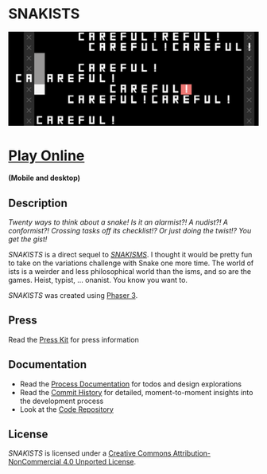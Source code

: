# SNAKISTS

![Image of Alarmist version of Snake](./images/snakists-banner.png)

# [Play Online](../index.html)  
#### (Mobile and desktop)

## Description

*Twenty ways to think about a snake! Is it an alarmist?! A nudist?! A conformist?! Crossing tasks off its checklist!? Or just doing the twist!? You get the gist!*

*SNAKISTS* is a direct sequel to [*SNAKISMS*](https://pippinbarr.com/SNAKISMS/info/). I thought it would be pretty fun to take on the variations challenge with Snake one more time. The world of ists is a weirder and less philosophical world than the isms, and so are the games. Heist, typist, ... onanist. You know you want to.

*SNAKISTS* was created using [Phaser 3](https://phaser.io/).

## Press

Read the [Press Kit](../press) for press information

## Documentation

* Read the [Process Documentation](../process) for todos and design explorations
* Read the [Commit History](https://github.com/pippinbarr/SNAKISTS/commits/main) for detailed, moment-to-moment insights into the development process
* Look at the [Code Repository](https://github.com/pippinbarr/SNAKISTS)

## License
*SNAKISTS* is licensed under a [Creative Commons Attribution-NonCommercial 4.0 Unported License](http://creativecommons.org/licenses/by-nc/4.0/).
 